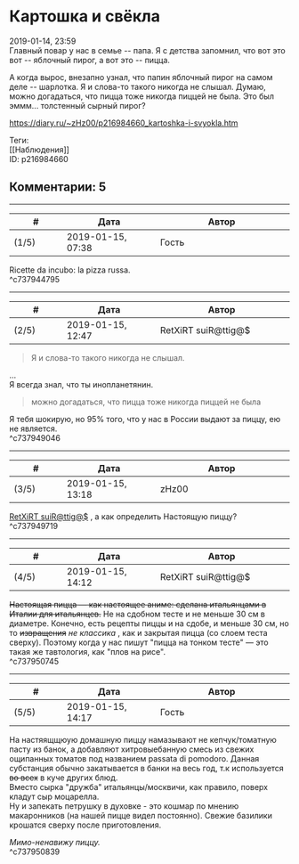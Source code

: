 Картошка и свёкла
=================

  
2019-01-14, 23:59  
 Главный повар у нас в семье -- папа. Я с детства запомнил, что вот это вот -- яблочный пирог, а вот это -- пицца.   
   
 А когда вырос, внезапно узнал, что папин яблочный пирог на самом деле -- шарлотка. Я и слова-то такого никогда не слышал. Думаю, можно догадаться, что пицца тоже никогда пиццей не была. Это был эммм... толстенный сырный пирог?   
  
<https://diary.ru/~zHz00/p216984660_kartoshka-i-svyokla.htm>  
  
Теги:  
[[Наблюдения]]  
ID: p216984660  


Комментарии: 5
--------------

  


---



|         #         |              Дата              |                     Автор                     |           ID           |
| --- | --- | --- | --- |
| (1/5) | 2019-01-15, 07:38 | Гость | c737944795 |

  
 Ricette da incubo: la pizza russa.   
 ^c737944795

---



|         #         |              Дата              |                     Автор                     |           ID           |
| --- | --- | --- | --- |
| (2/5) | 2019-01-15, 12:47 | RetXiRT suiR@ttig@$ | c737949046 |

  
  
>   Я и слова-то такого никогда не слышал.  

 …   
 Я всегда знал, что ты инопланетянин.   
 
>   можно догадаться, что пицца тоже никогда пиццей не была  

 Я тебя шокирую, но 95% того, что у нас в России выдают за пиццу, ею не является.    
 ^c737949046

---



|         #         |              Дата              |                     Автор                     |           ID           |
| --- | --- | --- | --- |
| (3/5) | 2019-01-15, 13:18 | zHz00 | c737949719 |

  
  [RetXiRT suiR@ttig@$](http://Hellspawn.diary.ru "Горчичник")  , а как определить Настоящую пиццу?   
 ^c737949719

---



|         #         |              Дата              |                     Автор                     |           ID           |
| --- | --- | --- | --- |
| (4/5) | 2019-01-15, 14:12 | RetXiRT suiR@ttig@$ | c737950745 |

  
   ~~Настоящая пицца — как настоящее аниме: сделана итальянцами в Италии для итальянцев.~~  Не на сдобном тесте и не меньше 30 см в диаметре. Конечно, есть рецепты пиццы и на сдобе, и меньше 30 см, но то  ~~извращения~~   *не классика*  , как и закрытая пицца (со слоем теста сверху). Поэтому когда у нас пишут "пицца на тонком тесте" — это такая же тавтология, как "плов на рисе".    
 ^c737950745

---



|         #         |              Дата              |                     Автор                     |           ID           |
| --- | --- | --- | --- |
| (5/5) | 2019-01-15, 14:17 | Гость | c737950839 |

  
 На настяящщюую домашную пиццу намазывают не кепчук/томатную пасту из банок, а добавляют хитровыебанную смесь из свежих ощипанных томатов под названием passata di pomodoro. Данная субстанция обычно закатывается в банки на весь год, т.к используется  ~~во всех~~  в куче других блюд.   
 Вместо сырка "дружба" итальянцы/москвичи, как правило, поверх кладут сыр моцарелла.   
 Ну и запекать петрушку в духовке - это кошмар по мнению макаронников (на нашей пицце видел постоянно). Свежие базилики крошатся сверху после приготовления.   
   
  *Мимо-ненавижу пиццу.*    
 ^c737950839